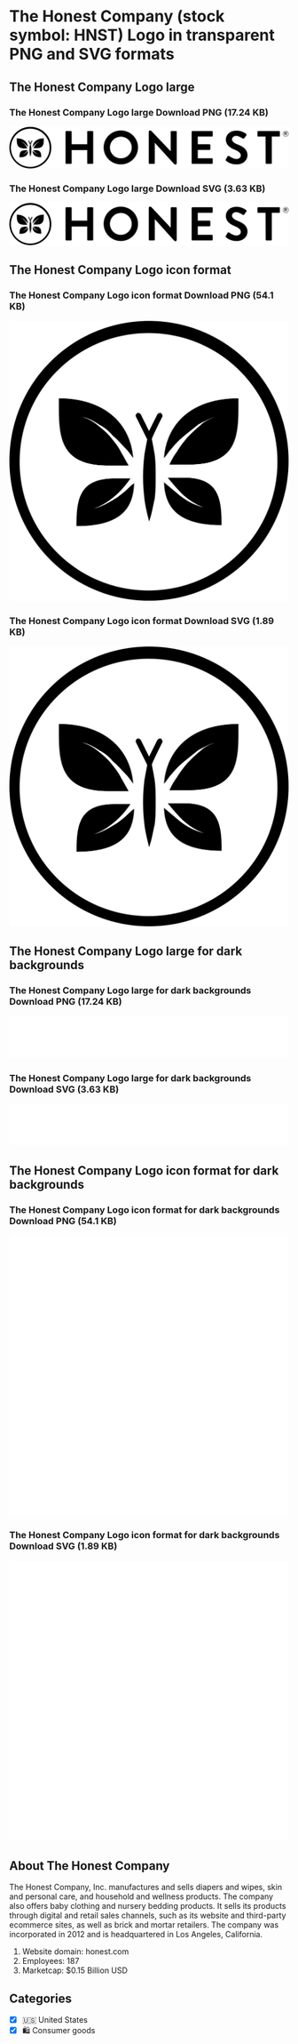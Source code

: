 # The Honest Company (stock symbol: HNST) Logo in transparent PNG and SVG formats

## The Honest Company Logo large

### The Honest Company Logo large Download PNG (17.24 KB)

![The Honest Company Logo large Download PNG (17.24 KB)](/img/orig/HNST_BIG-888fffed.png)

### The Honest Company Logo large Download SVG (3.63 KB)

![The Honest Company Logo large Download SVG (3.63 KB)](/img/orig/HNST_BIG-de339702.svg)

## The Honest Company Logo icon format

### The Honest Company Logo icon format Download PNG (54.1 KB)

![The Honest Company Logo icon format Download PNG (54.1 KB)](/img/orig/HNST-fcb2ef57.png)

### The Honest Company Logo icon format Download SVG (1.89 KB)

![The Honest Company Logo icon format Download SVG (1.89 KB)](/img/orig/HNST-b5cce315.svg)

## The Honest Company Logo large for dark backgrounds

### The Honest Company Logo large for dark backgrounds Download PNG (17.24 KB)

![The Honest Company Logo large for dark backgrounds Download PNG (17.24 KB)](/img/orig/HNST_BIG.D-0db219a4.png)

### The Honest Company Logo large for dark backgrounds Download SVG (3.63 KB)

![The Honest Company Logo large for dark backgrounds Download SVG (3.63 KB)](/img/orig/HNST_BIG.D-3e893227.svg)

## The Honest Company Logo icon format for dark backgrounds

### The Honest Company Logo icon format for dark backgrounds Download PNG (54.1 KB)

![The Honest Company Logo icon format for dark backgrounds Download PNG (54.1 KB)](/img/orig/HNST.D-1d1c23c5.png)

### The Honest Company Logo icon format for dark backgrounds Download SVG (1.89 KB)

![The Honest Company Logo icon format for dark backgrounds Download SVG (1.89 KB)](/img/orig/HNST.D-c7f749a2.svg)

## About The Honest Company

The Honest Company, Inc. manufactures and sells diapers and wipes, skin and personal care, and household and wellness products. The company also offers baby clothing and nursery bedding products. It sells its products through digital and retail sales channels, such as its website and third-party ecommerce sites, as well as brick and mortar retailers. The company was incorporated in 2012 and is headquartered in Los Angeles, California.

1. Website domain: honest.com
2. Employees: 187
3. Marketcap: $0.15 Billion USD


## Categories
- [x] 🇺🇸 United States
- [x] 🛍 Consumer goods
